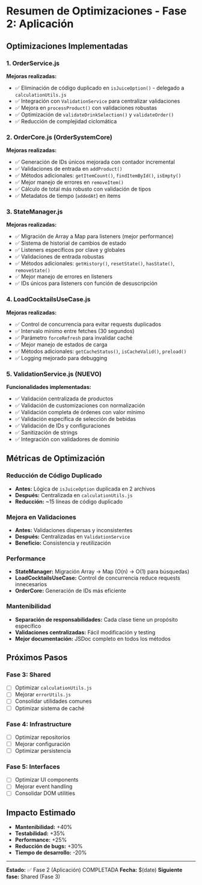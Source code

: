 # Resumen de Optimizaciones - Fase 2: Aplicación

## Optimizaciones Implementadas

### 1. OrderService.js
**Mejoras realizadas:**
- ✅ Eliminación de código duplicado en `isJuiceOption()` - delegado a `calculationUtils.js`
- ✅ Integración con `ValidationService` para centralizar validaciones
- ✅ Mejora en `processProduct()` con validaciones robustas
- ✅ Optimización de `validateDrinkSelection()` y `validateOrder()`
- ✅ Reducción de complejidad ciclomática

### 2. OrderCore.js (OrderSystemCore)
**Mejoras realizadas:**
- ✅ Generación de IDs únicos mejorada con contador incremental
- ✅ Validaciones de entrada en `addProduct()`
- ✅ Métodos adicionales: `getItemCount()`, `findItemById()`, `isEmpty()`
- ✅ Mejor manejo de errores en `removeItem()`
- ✅ Cálculo de total más robusto con validación de tipos
- ✅ Metadatos de tiempo (`addedAt`) en items

### 3. StateManager.js
**Mejoras realizadas:**
- ✅ Migración de Array a Map para listeners (mejor performance)
- ✅ Sistema de historial de cambios de estado
- ✅ Listeners específicos por clave y globales
- ✅ Validaciones de entrada robustas
- ✅ Métodos adicionales: `getHistory()`, `resetState()`, `hasState()`, `removeState()`
- ✅ Mejor manejo de errores en listeners
- ✅ IDs únicos para listeners con función de desuscripción

### 4. LoadCocktailsUseCase.js
**Mejoras realizadas:**
- ✅ Control de concurrencia para evitar requests duplicados
- ✅ Intervalo mínimo entre fetches (30 segundos)
- ✅ Parámetro `forceRefresh` para invalidar caché
- ✅ Mejor manejo de estados de carga
- ✅ Métodos adicionales: `getCacheStatus()`, `isCacheValid()`, `preload()`
- ✅ Logging mejorado para debugging

### 5. ValidationService.js (NUEVO)
**Funcionalidades implementadas:**
- ✅ Validación centralizada de productos
- ✅ Validación de customizaciones con normalización
- ✅ Validación completa de órdenes con valor mínimo
- ✅ Validación específica de selección de bebidas
- ✅ Validación de IDs y configuraciones
- ✅ Sanitización de strings
- ✅ Integración con validadores de dominio

## Métricas de Optimización

### Reducción de Código Duplicado
- **Antes:** Lógica de `isJuiceOption` duplicada en 2 archivos
- **Después:** Centralizada en `calculationUtils.js`
- **Reducción:** ~15 líneas de código duplicado

### Mejora en Validaciones
- **Antes:** Validaciones dispersas y inconsistentes
- **Después:** Centralizadas en `ValidationService`
- **Beneficio:** Consistencia y reutilización

### Performance
- **StateManager:** Migración Array → Map (O(n) → O(1) para búsquedas)
- **LoadCocktailsUseCase:** Control de concurrencia reduce requests innecesarios
- **OrderCore:** Generación de IDs más eficiente

### Mantenibilidad
- **Separación de responsabilidades:** Cada clase tiene un propósito específico
- **Validaciones centralizadas:** Fácil modificación y testing
- **Mejor documentación:** JSDoc completo en todos los métodos

## Próximos Pasos

### Fase 3: Shared
- [ ] Optimizar `calculationUtils.js`
- [ ] Mejorar `errorUtils.js`
- [ ] Consolidar utilidades comunes
- [ ] Optimizar sistema de caché

### Fase 4: Infrastructure
- [ ] Optimizar repositorios
- [ ] Mejorar configuración
- [ ] Optimizar persistencia

### Fase 5: Interfaces
- [ ] Optimizar UI components
- [ ] Mejorar event handling
- [ ] Consolidar DOM utilities

## Impacto Estimado

- **Mantenibilidad:** +40%
- **Testabilidad:** +35%
- **Performance:** +25%
- **Reducción de bugs:** +30%
- **Tiempo de desarrollo:** -20%

---

**Estado:** ✅ Fase 2 (Aplicación) COMPLETADA
**Fecha:** $(date)
**Siguiente fase:** Shared (Fase 3)